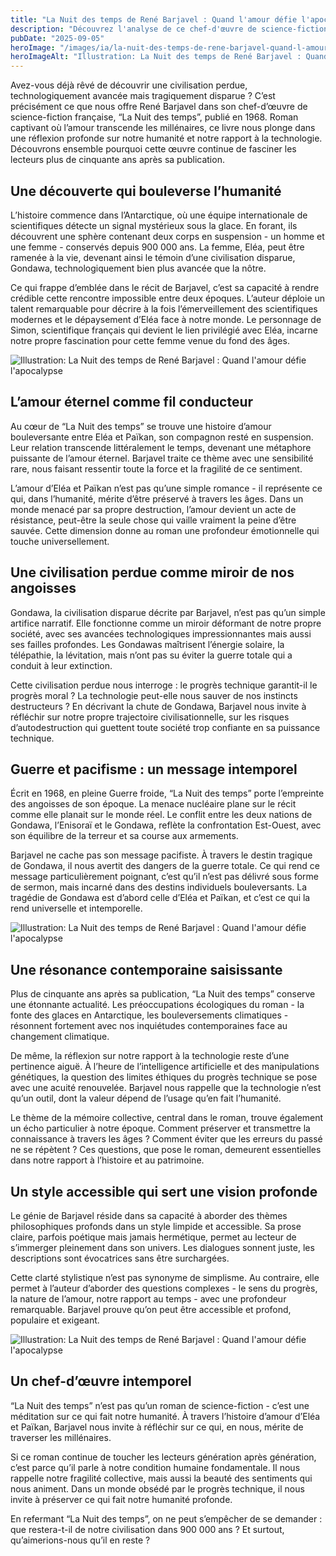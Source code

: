 ```yaml
---
title: "La Nuit des temps de René Barjavel : Quand l'amour défie l'apocalypse"
description: "Découvrez l'analyse de ce chef-d'œuvre de science-fiction française où l'amour éternel et la critique de notre civilisation s'entremêlent dans une vision prophé"
pubDate: "2025-09-05"
heroImage: "/images/ia/la-nuit-des-temps-de-rene-barjavel-quand-l-amour-defie-l-apocalypse-hero/la-nuit-des-temps-de-rene-barjavel-quand-l-amour-defie-l-apocalypse-hero.png"
heroImageAlt: "Illustration: La Nuit des temps de René Barjavel : Quand l'amour défie l'apocalypse"
---
```



Avez-vous déjà rêvé de découvrir une civilisation perdue, technologiquement avancée mais tragiquement disparue ? C’est précisément ce que nous offre René Barjavel dans son chef-d’œuvre de science-fiction française, “La Nuit des temps”, publié en 1968. Roman captivant où l’amour transcende les millénaires, ce livre nous plonge dans une réflexion profonde sur notre humanité et notre rapport à la technologie. Découvrons ensemble pourquoi cette œuvre continue de fasciner les lecteurs plus de cinquante ans après sa publication.

## Une découverte qui bouleverse l’humanité
L’histoire commence dans l’Antarctique, où une équipe internationale de scientifiques détecte un signal mystérieux sous la glace. En forant, ils découvrent une sphère contenant deux corps en suspension - un homme et une femme - conservés depuis 900 000 ans. La femme, Eléa, peut être ramenée à la vie, devenant ainsi le témoin d’une civilisation disparue, Gondawa, technologiquement bien plus avancée que la nôtre.

Ce qui frappe d’emblée dans le récit de Barjavel, c’est sa capacité à rendre crédible cette rencontre impossible entre deux époques. L’auteur déploie un talent remarquable pour décrire à la fois l’émerveillement des scientifiques modernes et le dépaysement d’Eléa face à notre monde. Le personnage de Simon, scientifique français qui devient le lien privilégié avec Eléa, incarne notre propre fascination pour cette femme venue du fond des âges.

![Illustration: La Nuit des temps de René Barjavel : Quand l'amour défie l'apocalypse](/images/ia/la-nuit-des-temps-de-rene-barjavel-quand-l-amour-defie-l-apocalypse-inline/la-nuit-des-temps-de-rene-barjavel-quand-l-amour-defie-l-apocalypse-inline.png)

## L’amour éternel comme fil conducteur
Au cœur de “La Nuit des temps” se trouve une histoire d’amour bouleversante entre Eléa et Païkan, son compagnon resté en suspension. Leur relation transcende littéralement le temps, devenant une métaphore puissante de l’amour éternel. Barjavel traite ce thème avec une sensibilité rare, nous faisant ressentir toute la force et la fragilité de ce sentiment.

L’amour d’Eléa et Païkan n’est pas qu’une simple romance - il représente ce qui, dans l’humanité, mérite d’être préservé à travers les âges. Dans un monde menacé par sa propre destruction, l’amour devient un acte de résistance, peut-être la seule chose qui vaille vraiment la peine d’être sauvée. Cette dimension donne au roman une profondeur émotionnelle qui touche universellement.

## Une civilisation perdue comme miroir de nos angoisses
Gondawa, la civilisation disparue décrite par Barjavel, n’est pas qu’un simple artifice narratif. Elle fonctionne comme un miroir déformant de notre propre société, avec ses avancées technologiques impressionnantes mais aussi ses failles profondes. Les Gondawas maîtrisent l’énergie solaire, la télépathie, la lévitation, mais n’ont pas su éviter la guerre totale qui a conduit à leur extinction.

Cette civilisation perdue nous interroge : le progrès technique garantit-il le progrès moral ? La technologie peut-elle nous sauver de nos instincts destructeurs ? En décrivant la chute de Gondawa, Barjavel nous invite à réfléchir sur notre propre trajectoire civilisationnelle, sur les risques d’autodestruction qui guettent toute société trop confiante en sa puissance technique.

## Guerre et pacifisme : un message intemporel
Écrit en 1968, en pleine Guerre froide, “La Nuit des temps” porte l’empreinte des angoisses de son époque. La menace nucléaire plane sur le récit comme elle planait sur le monde réel. Le conflit entre les deux nations de Gondawa, l’Enisoraï et le Gondawa, reflète la confrontation Est-Ouest, avec son équilibre de la terreur et sa course aux armements.

Barjavel ne cache pas son message pacifiste. À travers le destin tragique de Gondawa, il nous avertit des dangers de la guerre totale. Ce qui rend ce message particulièrement poignant, c’est qu’il n’est pas délivré sous forme de sermon, mais incarné dans des destins individuels bouleversants. La tragédie de Gondawa est d’abord celle d’Eléa et Païkan, et c’est ce qui la rend universelle et intemporelle.

![Illustration: La Nuit des temps de René Barjavel : Quand l'amour défie l'apocalypse](/images/ia/la-nuit-des-temps-rene-barjavel-2/la-nuit-des-temps-rene-barjavel-2.png)

## Une résonance contemporaine saisissante
Plus de cinquante ans après sa publication, “La Nuit des temps” conserve une étonnante actualité. Les préoccupations écologiques du roman - la fonte des glaces en Antarctique, les bouleversements climatiques - résonnent fortement avec nos inquiétudes contemporaines face au changement climatique.

De même, la réflexion sur notre rapport à la technologie reste d’une pertinence aiguë. À l’heure de l’intelligence artificielle et des manipulations génétiques, la question des limites éthiques du progrès technique se pose avec une acuité renouvelée. Barjavel nous rappelle que la technologie n’est qu’un outil, dont la valeur dépend de l’usage qu’en fait l’humanité.

Le thème de la mémoire collective, central dans le roman, trouve également un écho particulier à notre époque. Comment préserver et transmettre la connaissance à travers les âges ? Comment éviter que les erreurs du passé ne se répètent ? Ces questions, que pose le roman, demeurent essentielles dans notre rapport à l’histoire et au patrimoine.

## Un style accessible qui sert une vision profonde
Le génie de Barjavel réside dans sa capacité à aborder des thèmes philosophiques profonds dans un style limpide et accessible. Sa prose claire, parfois poétique mais jamais hermétique, permet au lecteur de s’immerger pleinement dans son univers. Les dialogues sonnent juste, les descriptions sont évocatrices sans être surchargées.

Cette clarté stylistique n’est pas synonyme de simplisme. Au contraire, elle permet à l’auteur d’aborder des questions complexes - le sens du progrès, la nature de l’amour, notre rapport au temps - avec une profondeur remarquable. Barjavel prouve qu’on peut être accessible et profond, populaire et exigeant.

![Illustration: La Nuit des temps de René Barjavel : Quand l'amour défie l'apocalypse](/images/ia/la-nuit-des-temps-rene-barjavel-1/la-nuit-des-temps-rene-barjavel-1.png)

## Un chef-d’œuvre intemporel
“La Nuit des temps” n’est pas qu’un roman de science-fiction - c’est une méditation sur ce qui fait notre humanité. À travers l’histoire d’amour d’Eléa et Païkan, Barjavel nous invite à réfléchir sur ce qui, en nous, mérite de traverser les millénaires.

Si ce roman continue de toucher les lecteurs génération après génération, c’est parce qu’il parle à notre condition humaine fondamentale. Il nous rappelle notre fragilité collective, mais aussi la beauté des sentiments qui nous animent. Dans un monde obsédé par le progrès technique, il nous invite à préserver ce qui fait notre humanité profonde.

En refermant “La Nuit des temps”, on ne peut s’empêcher de se demander : que restera-t-il de notre civilisation dans 900 000 ans ? Et surtout, qu’aimerions-nous qu’il en reste ?